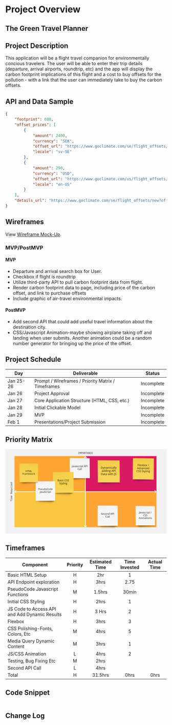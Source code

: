# Project Overview

## The Green Travel Planner


## Project Description
This application will be a flight travel companion for environmentally concious travelers. The user will be 
able to enter their trip details (departure, arrival airports, roundtrip, etc) and the app will display the
carbon footprint implications of this flight and a cost to buy offsets for the pollution - with a link that 
the user can immediately take to buy the carbon offsets.

## API and Data Sample

```json
{
    "footprint": 600,
    "offset_prices": [
        {
            "amount": 2400,
            "currency": "SEK",
            "offset_url": "https://www.goclimate.com/se/flight_offsets/new?offset_params=economy%2CIND%2CSFO",
            "locale": "sv-SE"
        },
        {
            "amount": 290,
            "currency": "USD",
            "offset_url": "https://www.goclimate.com/us/flight_offsets/new?offset_params=economy%2CIND%2CSFO",
            "locale": "en-US"
        }
    ],
    "details_url": "https://www.goclimate.com/se/flight_offsets/new?offset_params=economy%2CIND%2CSFO"
}
```

## Wireframes

View [Wireframe Mock-Up](https://wireframe.cc/IM9yaq).

### MVP/PostMVP

#### MVP 
- Departure and arrival search box for User.
- Checkbox if flight is roundtrip
- Utilize third-party API to pull carbon footprint data from flight.
- Render carbon footprint data to page, including price of the carbon offset, and link to purchase offsets
- Include graphic of air-travel environmental impacts.

#### PostMVP  
- Add second API that could add useful travel information about the destination city. 
- CSS/Javascript Animation-maybe showing airplane taking off and landing when user submits. Another
  animation could be a random number generator for bringing up the price of the offset.

## Project Schedule

|  Day | Deliverable | Status
|---|---| ---|
|Jan 25-26| Prompt / Wireframes / Priority Matrix / Timeframes | Incomplete
|Jan 26| Project Approval | Incomplete
|Jan 27| Core Application Structure (HTML, CSS, etc.) | Incomplete
|Jan 28| Initial Clickable Model  | Incomplete
|Jan 29| MVP | Incomplete
|Feb 1| Presentations/Project Submission | Incomplete

## Priority Matrix
![priority_matrix](./priority_matrix.png)



## Timeframes


| Component | Priority | Estimated Time | Time Invested | Actual Time |
| --- | :---: |  :---: | :---: | :---: |
| Basic HTML Setup | H | 2hr| 1 |  |
| API Endpoint exploration | H |3hrs |2.75  |  |
|PseudoCode Javascript Functions|M|1.5hrs|30min||
|Initial CSS Styling|H|2hrs|1||
|JS Code to Access API and Add Dynamic Results|H|3 Hrs|2||
|Flexbox|H|3hrs|3||
|CSS Polishing-Fonts, Colors, Etc|M|4hrs|5||
|Media Query Dynamic Content|M|3hrs|1||
|JS/CSS Animation|L|4hrs|2||
|Testing, Bug Fixing Etc|M|2hrs|||
|Second API Call|L|4hrs|||
| Total | H | 31.5hrs| 0hrs | 0hrs |

## Code Snippet


```

```

## Change Log
  
